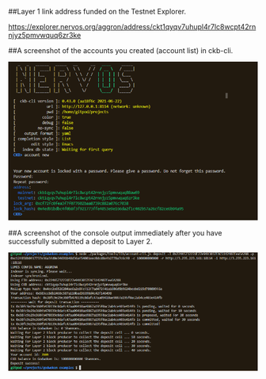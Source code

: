 

##Layer 1 link address funded on the Testnet Explorer.

https://explorer.nervos.org/aggron/address/ckt1qyqv7uhupl4r7lc8wcpt42rnnjyz5pmvwquq6zr3ke

##A screenshot of the accounts you created (account list) in ckb-cli.

![](WALLET.png)

##A screenshot of the console output immediately after you have successfully submitted a deposit to Layer 2.

![](DEPOSIT.png)


